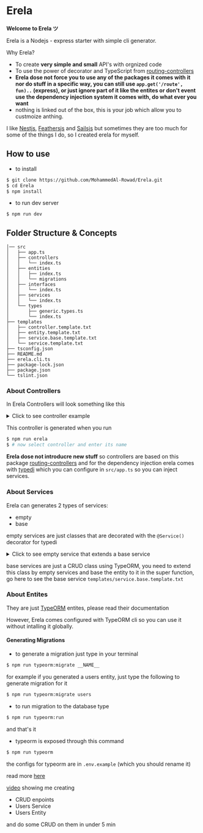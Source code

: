 # Erela

**Welcome to Erela ツ**

Erela is a Nodejs - express starter with simple cli generator.

Why Erela? 
 
- To create **very simple and small** API's with orgnized code
- To use the power of decorator and TypeScript from [routing-controllers](https://github.com/typestack/routing-controllers)
- **Erela dose not force you to use any of the packages it comes with it nor do stuff in a specific way, you can still use `app.get('/route', fun)..` (express), or just ignore part of it like the entites or don't event use the dependency injection system it comes with, do what ever you want**
- nothing is linked out of the box, this is your job which allow you to custmoize anthing.

I like [Nestjs](https://nestjs.com/), [Feathersjs](https://feathersjs.com/) and [Sailsjs](https://sailsjs.com/) but sometimes they are too much for some of the things I do, so I created erela for myself.


## How to use 

- to install

```bash
$ git clone https://github.com/MohammedAl-Rowad/Erela.git
$ cd Erela
$ npm install
```

- to run dev server  

```
$ npm run dev
```


## Folder Structure & Concepts

```
│── src
│   ├── app.ts
│   ├── controllers
│   │   └── index.ts
│   ├── entities
│   │   ├── index.ts
│   │   └── migrations
│   ├── interfaces
│   │   └── index.ts
│   ├── services
│   │   └── index.ts
│   └── types
│       ├── generic.types.ts
│       └── index.ts
├── templates
│   ├── controller.template.txt
│   ├── entity.template.txt
│   ├── service.base.template.txt
│   └── service.template.txt
├── tsconfig.json
├── README.md
├── erela.cli.ts
├── package-lock.json
├── package.json
└── tslint.json
```

### About Controllers
In Erela Controllers will look something like this 

<details>
  <summary>Click to see controller example</summary>
  
  ## Heading
  ```ts
  import {
  Param,
  Body,
  Get,
  Post,
  Delete,
  Patch,
  JsonController,
} from 'routing-controllers'
import { DeepPartial } from 'utility-types'
import { UsersService } from '@services' 

@JsonController('/users')
export class UsersContoller {
  constructor(private readonly usersService: UsersService) {}

  // to get all data with pagination
  @Get()
  async getAll(): Promise<void> {}

  @Get('/:id')
  async getOne(): Promise<void> {}

  @Post()
  async post(@Body() user: DeepPartial<any>): Promise<void> {}

  @Patch('/:id')
  async patch(@Param('id') id: number, @Body() user: any): Promise<void> {}

  @Delete('/:id')
  async remove(@Param('id') id: number): Promise<void> {}
}

  ```
</details>


This controller is generated when you run 

```bash
$ npm run erela
$ # now select controller and enter its name
```
**Erela dose not introducre new stuff** so controllers are based on this package [routing-controllers](https://github.com/typestack/routing-controllers) and for the dependency injection erela comes with [typedi](https://github.com/typestack/typedi) which you can configure in `src/app.ts` so you can inject services.




### About Services


Erela can generates 2 types of services:
- empty
- base

empty services are just classes that are decorated with the `@Service()` decorator for typedi


<details>
  <summary>Click to see empty service that extends a base service</summary>
  
  ```ts
  // this service can do all the CRUD operations on the UsersEntity
  import 'reflect-metadata'
import { Service } from 'typedi'
import { Connection } from 'typeorm'
import { UsersEntity } from '@entities'
@Service()
export class usersService  {
  constructor(db: Connection) {
    super(db.getRepository(UsersEntity))
  }
}
  ```
</details>


base services are just a CRUD class using TypeORM, you need to extend this class by empty services and base the entity to it in the super function, go here to see the base service `templates/service.base.template.txt`


### About Entites

They are just [TypeORM](https://typeorm.io/) entites, please read their documentation

However, Erela comes configured with TypeORM cli so you can use it without intalling it globally.

#### Generating Migrations

- to generate a migration just type in your terminal 

```bash 
$ npm run typeorm:migrate __NAME__
```

for example if you generated a users entity, just type the following to generate migration for it 

```bash
$ npm run typeorm:migrate users
```


- to run migration to the database type 

```bash 
$ npm run typeorm:run
```

and that's it

- typeorm is exposed through this command 

```bash
$ npm run typeorm
```

the configs for typeorm are in `.env.example` (which you should rename it)

read more [here](https://github.com/typeorm/typeorm/blob/master/docs/using-ormconfig.md)

[video](https://www.youtube.com/watch?v=ZONommzfUk8) showing me creating 

- CRUD enpoints
- Users Service
- Users Entity

and do some CRUD on them in under 5 min

